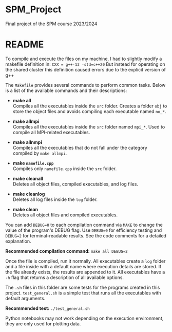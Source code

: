 # SPM_Project
Final project of the SPM course 2023/2024


# README

To compile and execute the files on my machine, I had to slightly modify a makefile definition in:
  `CXX = g++-13 -std=c++20`
But instead for operating on the shared cluster this definition caused errors due to the explicit version of g++

The `Makefile` provides several commands to perform common tasks. Below is a list of the available commands and their descriptions:

- **make all**  
  Compiles all the executables inside the `src` folder. Creates a folder `obj` to store the object files and avoids compiling each executable named `no_*`.

- **make allmpi**  
  Compiles all the executables inside the `src` folder named `mpi_*`. Used to compile all MPI-related executables.

- **make allnmpi**  
  Compiles all the executables that do not fall under the category compiled by `make allmpi`.

- **make `namefile.cpp`**  
  Compiles only `namefile.cpp` inside the `src` folder.

- **make cleanall**  
  Deletes all object files, compiled executables, and log files.

- **make cleanlog**  
  Deletes all log files inside the `log` folder.

- **make clean**  
  Deletes all object files and compiled executables.

You can add `DEBUG=0` to each compilation command via `MAKE` to change the value of the program's DEBUG flag. Use `DEBUG=0` for efficiency testing and `DEBUG=2` for terminal-readable results. See the code comments for a detailed explanation.

**Recommended compilation command:** 
    `make all DEBUG=2`

Once the file is compiled, run it normally. All executables create a `log` folder and a file inside with a default name where execution details are stored. If the file already exists, the results are appended to it. All executables have a `-h` flag that returns a description of all available options.

The `.sh` files in this folder are some tests for the programs created in this project. `test_general.sh` is a simple test that runs all the executables with default arguments.

**Recommended test:** 
    `./test_general.sh`

Python notebooks may not work depending on the execution environment, they are only used for plotting data.
